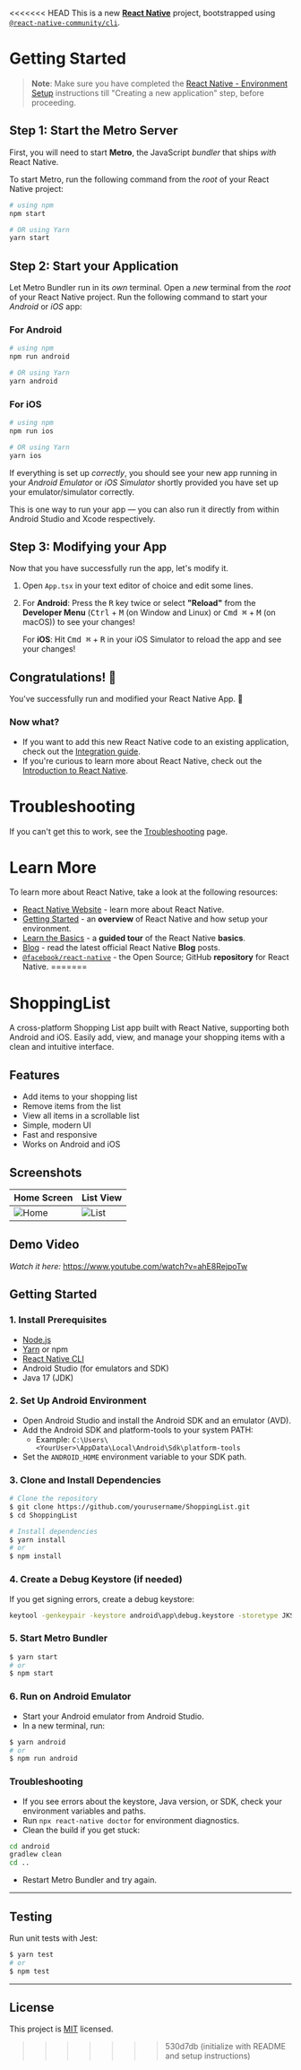 <<<<<<< HEAD
This is a new [**React Native**](https://reactnative.dev) project, bootstrapped using [`@react-native-community/cli`](https://github.com/react-native-community/cli).

# Getting Started

>**Note**: Make sure you have completed the [React Native - Environment Setup](https://reactnative.dev/docs/environment-setup) instructions till "Creating a new application" step, before proceeding.

## Step 1: Start the Metro Server

First, you will need to start **Metro**, the JavaScript _bundler_ that ships _with_ React Native.

To start Metro, run the following command from the _root_ of your React Native project:

```bash
# using npm
npm start

# OR using Yarn
yarn start
```

## Step 2: Start your Application

Let Metro Bundler run in its _own_ terminal. Open a _new_ terminal from the _root_ of your React Native project. Run the following command to start your _Android_ or _iOS_ app:

### For Android

```bash
# using npm
npm run android

# OR using Yarn
yarn android
```

### For iOS

```bash
# using npm
npm run ios

# OR using Yarn
yarn ios
```

If everything is set up _correctly_, you should see your new app running in your _Android Emulator_ or _iOS Simulator_ shortly provided you have set up your emulator/simulator correctly.

This is one way to run your app — you can also run it directly from within Android Studio and Xcode respectively.

## Step 3: Modifying your App

Now that you have successfully run the app, let's modify it.

1. Open `App.tsx` in your text editor of choice and edit some lines.
2. For **Android**: Press the <kbd>R</kbd> key twice or select **"Reload"** from the **Developer Menu** (<kbd>Ctrl</kbd> + <kbd>M</kbd> (on Window and Linux) or <kbd>Cmd ⌘</kbd> + <kbd>M</kbd> (on macOS)) to see your changes!

   For **iOS**: Hit <kbd>Cmd ⌘</kbd> + <kbd>R</kbd> in your iOS Simulator to reload the app and see your changes!

## Congratulations! :tada:

You've successfully run and modified your React Native App. :partying_face:

### Now what?

- If you want to add this new React Native code to an existing application, check out the [Integration guide](https://reactnative.dev/docs/integration-with-existing-apps).
- If you're curious to learn more about React Native, check out the [Introduction to React Native](https://reactnative.dev/docs/getting-started).

# Troubleshooting

If you can't get this to work, see the [Troubleshooting](https://reactnative.dev/docs/troubleshooting) page.

# Learn More

To learn more about React Native, take a look at the following resources:

- [React Native Website](https://reactnative.dev) - learn more about React Native.
- [Getting Started](https://reactnative.dev/docs/environment-setup) - an **overview** of React Native and how setup your environment.
- [Learn the Basics](https://reactnative.dev/docs/getting-started) - a **guided tour** of the React Native **basics**.
- [Blog](https://reactnative.dev/blog) - read the latest official React Native **Blog** posts.
- [`@facebook/react-native`](https://github.com/facebook/react-native) - the Open Source; GitHub **repository** for React Native.
=======
# ShoppingList

A cross-platform Shopping List app built with React Native, supporting both Android and iOS. Easily add, view, and manage your shopping items with a clean and intuitive interface.

## Features

- Add items to your shopping list
- Remove items from the list
- View all items in a scrollable list
- Simple, modern UI
- Fast and responsive
- Works on Android and iOS

## Screenshots

| Home Screen | List View |
|-------------|-----------|
| ![Home](docs/images/home.png) | ![List](docs/images/list.png)

## Demo Video
*Watch it here:*
https://www.youtube.com/watch?v=ahE8RejpoTw

## Getting Started

### 1. Install Prerequisites
- [Node.js](https://nodejs.org/)
- [Yarn](https://yarnpkg.com/) or npm
- [React Native CLI](https://reactnative.dev/docs/environment-setup)
- Android Studio (for emulators and SDK)
- Java 17 (JDK)

### 2. Set Up Android Environment
- Open Android Studio and install the Android SDK and an emulator (AVD).
- Add the Android SDK and platform-tools to your system PATH:
  - Example: `C:\Users\<YourUser>\AppData\Local\Android\Sdk\platform-tools`
- Set the `ANDROID_HOME` environment variable to your SDK path.

### 3. Clone and Install Dependencies
```bash
# Clone the repository
$ git clone https://github.com/yourusername/ShoppingList.git
$ cd ShoppingList

# Install dependencies
$ yarn install
# or
$ npm install
```

### 4. Create a Debug Keystore (if needed)
If you get signing errors, create a debug keystore:
```cmd
keytool -genkeypair -keystore android\app\debug.keystore -storetype JKS -storepass android -alias androiddebugkey -keypass android -keyalg RSA -keysize 2048 -validity 10000
```

### 5. Start Metro Bundler
```bash
$ yarn start
# or
$ npm start
```

### 6. Run on Android Emulator
- Start your Android emulator from Android Studio.
- In a new terminal, run:
```bash
$ yarn android
# or
$ npm run android
```

### Troubleshooting
- If you see errors about the keystore, Java version, or SDK, check your environment variables and paths.
- Run `npx react-native doctor` for environment diagnostics.
- Clean the build if you get stuck:
```cmd
cd android
gradlew clean
cd ..
```
- Restart Metro Bundler and try again.

---

## Testing

Run unit tests with Jest:
```bash
$ yarn test
# or
$ npm test
```

---

## License

This project is [MIT](LICENSE) licensed.
>>>>>>> 530d7db (initialize with README and setup instructions)
